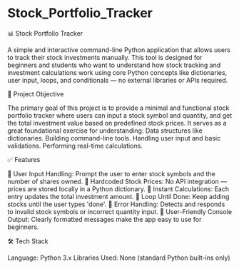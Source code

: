 # Stock_Portfolio_Tracker

📊 Stock Portfolio Tracker

A simple and interactive command-line Python application that allows users to track their stock investments manually. This tool is designed for beginners and students who want to understand how stock tracking and investment calculations work using core Python concepts like dictionaries, user input, loops, and conditionals — no external libraries or APIs required.

🎯 Project Objective

The primary goal of this project is to provide a minimal and functional stock portfolio tracker where users can input a stock symbol and quantity, and get the total investment value based on predefined stock prices. It serves as a great foundational exercise for understanding:
Data structures like dictionaries.
Building command-line tools.
Handling user input and basic validations.
Performing real-time calculations.

✅ Features

🔎 User Input Handling: Prompt the user to enter stock symbols and the number of shares owned.
🧠 Hardcoded Stock Prices: No API integration — prices are stored locally in a Python dictionary.
🧮 Instant Calculations: Each entry updates the total investment amount.
🔁 Loop Until Done: Keep adding stocks until the user types 'done'.
🛑 Error Handling: Detects and responds to invalid stock symbols or incorrect quantity input.
💬 User-Friendly Console Output: Clearly formatted messages make the app easy to use for beginners.

🛠️ Tech Stack

Language: Python 3.x
Libraries Used: None (standard Python built-ins only)

